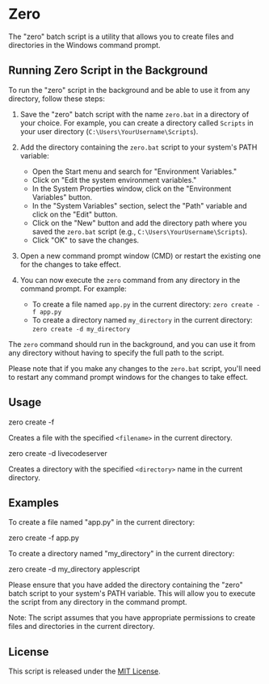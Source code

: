 # Zero

The "zero" batch script is a utility that allows you to create files and directories in the Windows command prompt.

## Running Zero Script in the Background

To run the "zero" script in the background and be able to use it from any directory, follow these steps:

1. Save the "zero" batch script with the name `zero.bat` in a directory of your choice. For example, you can create a directory called `Scripts` in your user directory (`C:\Users\YourUsername\Scripts`).

2. Add the directory containing the `zero.bat` script to your system's PATH variable:
   - Open the Start menu and search for "Environment Variables."
   - Click on "Edit the system environment variables."
   - In the System Properties window, click on the "Environment Variables" button.
   - In the "System Variables" section, select the "Path" variable and click on the "Edit" button.
   - Click on the "New" button and add the directory path where you saved the `zero.bat` script (e.g., `C:\Users\YourUsername\Scripts`).
   - Click "OK" to save the changes.

3. Open a new command prompt window (CMD) or restart the existing one for the changes to take effect.

4. You can now execute the `zero` command from any directory in the command prompt. For example:
   - To create a file named `app.py` in the current directory: `zero create -f app.py`
   - To create a directory named `my_directory` in the current directory: `zero create -d my_directory`

The `zero` command should run in the background, and you can use it from any directory without having to specify the full path to the script.

Please note that if you make any changes to the `zero.bat` script, you'll need to restart any command prompt windows for the changes to take effect.

## Usage

zero create -f <filename>


Creates a file with the specified `<filename>` in the current directory.

zero create -d <directory>
livecodeserver


Creates a directory with the specified `<directory>` name in the current directory.

## Examples

To create a file named "app.py" in the current directory:

zero create -f app.py


To create a directory named "my_directory" in the current directory:

zero create -d my_directory
applescript


Please ensure that you have added the directory containing the "zero" batch script to your system's PATH variable. This will allow you to execute the script from any directory in the command prompt.

Note: The script assumes that you have appropriate permissions to create files and directories in the current directory.

## License

This script is released under the [MIT License](LICENSE).